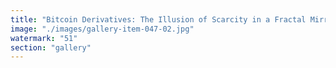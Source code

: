 ```yaml
---
title: "Bitcoin Derivatives: The Illusion of Scarcity in a Fractal Mirror<br /><br />Bitcoin’s value is built, in part, on the narrative of digital scarcity—only 21 million coins, ever. But what happens when layers of financial derivatives—futures, ETFs, synthetic tokens—begin to spiral around the original asset?<br /><br />Each derivative doesn't mint more Bitcoin, but it creates new ways to *feel* or *trade* Bitcoin exposure, multiplying the “claims” on its finite essence. The result: not technical inflation, but a soft dissolving of perceived scarcity. As instruments stack upon each other, the uniqueness of actual ownership blurs, and belief starts to outpace the chain itself.<br /><br />Scarcity was once simple—a hard cap, a single chain. In the world of derivatives, that clarity diffuses into echoes and shadows. The real question: can value hold its resonance when scarcity gets refracted through infinite mirrors?<br /><br /><br />#Bitcoin <br />#Derivatives <br />#Scarcity <br />#Resonance <br />#Finance"
image: "./images/gallery-item-047-02.jpg"
watermark: "51"
section: "gallery"
---
```

